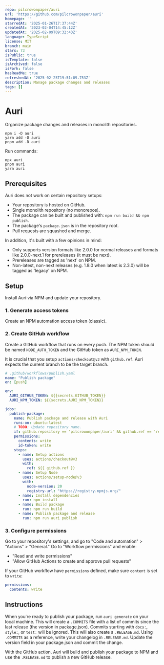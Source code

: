 ```yaml
---
repo: pilcrowonpaper/auri
url: 'https://github.com/pilcrowonpaper/auri'
homepage: ''
starredAt: '2025-01-26T17:37:44Z'
createdAt: '2023-02-04T14:45:12Z'
updatedAt: '2025-02-09T09:32:43Z'
language: TypeScript
license: MIT
branch: main
stars: 73
isPublic: true
isTemplate: false
isArchived: false
isFork: false
hasReadMe: true
refreshedAt: '2025-02-25T19:51:09.753Z'
description: Manage package changes and releases
tags: []
---
```


# Auri

Organize package changes and releases in monolith repositories.

```
npm i -D auri
yarn add -D auri
pnpm add -D auri
```

Run commands:

```
npx auri
pnpm auri
yarn auri
```

## Prerequisites

Auri does not work on certain repository setups:

- Your repository is hosted on GitHub.
- Single monolith repository (no monorepos).
- The package can be built and published with: `npm run build && npm publish`.
- The package's `package.json` is in the repository root.
- Pull requests are squashed and merge.

In addition, it's built with a few opinions in mind:

- Only supports version formats like 2.0.0 for normal releases and formats like 2.0.0-next.1 for prereleases (it must be next).
- Prereleases are tagged as 'next' on NPM.
- Non-latest, non-next releases (e.g. 1.8.0 when latest is 2.3.0) will be tagged as 'legacy' on NPM.

## Setup

Install Auri via NPM and update your repository.

### 1. Generate access tokens

Create an NPM automation access token (classic).

### 2. Create GitHub workflow

Create a GitHub workflow that runs on every push. The NPM token should be named `NODE_AUTH_TOKEN` and the GitHub token as `AURI_NPM_TOKEN`.

It is crucial that you setup `actions/checkout@v3` with `github.ref`. Auri expects the current branch to be the target branch.

```yaml
# .github/workflows/publish.yaml
name: "Publish package"
on: [push]

env:
  AURI_GITHUB_TOKEN: ${{secrets.GITHUB_TOKEN}}
  AURI_NPM_TOKEN: ${{secrets.AURI_NPM_TOKEN}}

jobs:
  publish-package:
    name: Publish package and release with Auri
    runs-on: ubuntu-latest
    # TODO: Update repository name.
    if: github.repository == 'pilcrowonpaper/auri' && github.ref == 'refs/heads/main'
    permissions:
      contents: write
      id-token: write
    steps:
      - name: Setup actions
        uses: actions/checkout@v3
        with:
          ref: ${{ github.ref }}
      - name: Setup Node
        uses: actions/setup-node@v3
        with:
          node-version: 20
          registry-url: "https://registry.npmjs.org/"
      - name: Install dependencies
        run: npm install
      - name: Build package
        run: npm run build
      - name: Publish package and release
        run: npm run auri publish
```

### 3. Configure permissions

Go to your repository's settings, and go to "Code and automation" > "Actions" > "General." Go to "Workflow permissions" and enable:

- "Read and write permissions"
- "Allow GitHub Actions to create and approve pull requests"

If your GitHub workflow have `permissions` defined, make sure `content` is set to `write`:

```yaml
permissions:
  contents: write
```

## Instructions

When you're ready to publish your package, run `auri generate` on your local machine. This will create a `.COMMITS` file with a list of commits since the last release (the version in package.json). Commits starting with `docs:`, `style:`, or `test:` will be ignored. This will also create a `.RELEASE.md`. Using `.COMMITS` as a reference, write your changelog in `.RELEASE.md`. Update the version field in your package.json and commit the change.

With the GitHub action, Auri will build and publish your package to NPM and use the `.RELEASE.md` to publish a new GitHub release.
